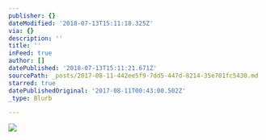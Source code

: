 ```yaml
---
publisher: {}
dateModified: '2018-07-13T15:11:18.325Z'
via: {}
description: ''
title: ''
inFeed: true
author: []
datePublished: '2018-07-13T15:11:21.671Z'
sourcePath: _posts/2017-08-11-442ee5f9-7dd5-447d-8214-35e701fc5430.md
starred: true
datePublishedOriginal: '2017-08-11T00:43:00.502Z'
_type: Blurb

---
```

![](https://the-grid-user-content.s3-us-west-2.amazonaws.com/55fe8d37-7fe3-455d-82df-5200f88d7ac7.jpg)